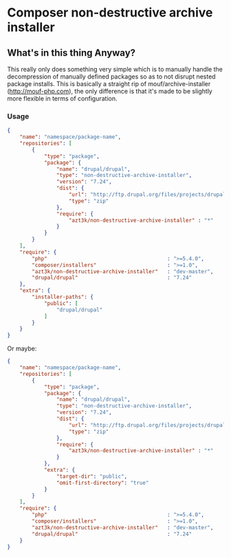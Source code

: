 Composer non-destructive archive installer
==========================================



What's in this thing Anyway?
----------------------------



This really only does something very simple which is to manually handle the decompression of manually defined packages so as to not disrupt nested package installs.  This is basically a straight rip of mouf/archive-installer (http://mouf-php.com), the only difference is that it's made to be slightly more flexible in terms of configuration.



### Usage


````json
{
    "name": "namespace/package-name", 
    "repositories": [
        {
            "type": "package",
            "package": {
                "name": "drupal/drupal",
                "type": "non-destructive-archive-installer",                   
                "version": "7.24",
                "dist": {
                    "url": "http://ftp.drupal.org/files/projects/drupal-7.24.zip",
                    "type": "zip"
                },
                "require": {
                    "azt3k/non-destructive-archive-installer" : "*"
                }                
            }
        }
    ],
    "require": {
        "php"                                       : ">=5.4.0",
        "composer/installers"                       : ">=1.0",
        "azt3k/non-destructive-archive-installer"   : "dev-master",
        "drupal/drupal"                             : "7.24"
    },    
    "extra": {
        "installer-paths": {
            "public": [
                "drupal/drupal"
            ]          
        }
    }
}

````

Or maybe:

````json
{
    "name": "namespace/package-name", 
    "repositories": [
        {
            "type": "package",
            "package": {
                "name": "drupal/drupal",
                "type": "non-destructive-archive-installer",                   
                "version": "7.24",
                "dist": {
                    "url": "http://ftp.drupal.org/files/projects/drupal-7.24.zip",
                    "type": "zip"
                },
                "require": {
                    "azt3k/non-destructive-archive-installer" : "*"
                }                
            },
            "extra": {
                "target-dir": "public",
                "omit-first-directory": "true"
            }            
        }
    ],
    "require": {
        "php"                                       : ">=5.4.0",
        "composer/installers"                       : ">=1.0",
        "azt3k/non-destructive-archive-installer"   : "dev-master",
        "drupal/drupal"                             : "7.24"
    }   
}

````